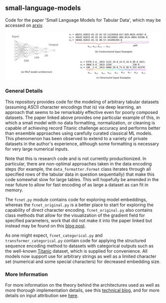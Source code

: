 ## small-language-models

Code for the paper 'Small Language Models for Tabular Data', which may be accessed on [arxiv](https://arxiv.org/abs/2211.02941).

![cover photo](data/small_language_model_cover.png)

### General Details

This repository provides code for the modeling of arbitrary tabular datasets (assuming ASCII character encodings that is) via deep learning, an approach that seems to be remarkably effective even for poorly composed datasets.  The paper linked above provides one particular example of this, in which a small model with no data formatting, normalization, or cleaning is capable of achieving record Titanic challenge accuracy and performs better than ensemble approaches using carefully curated classical ML models.  This phenomenon has been observed to extend to a variety of private datasets in the author's experience, although some formatting is necessary for very large numerical inputs.

Note that this is research code and is not currently productionized.  In particular, there are non-optimal approaches taken in the data encoding steps (for example, the `data_formatter.Format` class iterates through all specified rows of the tabular data in question sequentially) that make this code somewhat slow for large tables.  This will hopefully be amended in the near future to allow for fast encoding of as large a dataset as can fit in memory.

The `fcnet.py` module contains code for exploring model embeddings, whereas the `fcnet_original.py` is a better place to start for exploring the capability of direct character encoding.  `fcnet_original.py` also contains class methods that allow for the visualization of the gradient field for specified parameters, work that did not make it into the paper linked but instead may be found on this [blog post](https://blbadger.github.io/gradient-landscapes.html).

As one might expect, `fcnet_categorical.py` and `transformer_categorical.py` contain code for applying the structured sequence encoding method to datasets with categorical outputs such as the well-known [Titanic](https://www.kaggle.com/c/titanic) dataset, which is supplied for convenience.  All models now support use for arbitrary strings as well as a limited character set (numerical and some special characters) for decreased embedding size.

### More Information

For more information on the theory behind the architectures used as well as more thorough implementation details, see this [technical blog](https://blbadger.github.io/neural-networks3.html), and for more details on input attribution see [here](https://blbadger.github.io/nn_interpretations.html).
